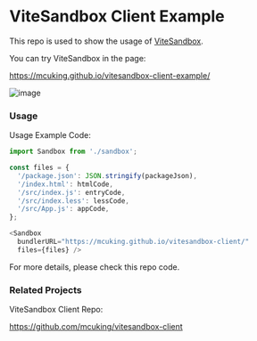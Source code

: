 # ViteSandbox Client Example

This repo is used to show the usage of [ViteSandbox](https://github.com/mcuking/vitesandbox-client).

You can try ViteSandbox in the page:

https://mcuking.github.io/vitesandbox-client-example/

![image](https://p5.music.126.net/obj/wo3DlcOGw6DClTvDisK1/21563423527/5b7e/3c08/04c9/43ccb28711508866358d16ecbf537db2.png)

### Usage

Usage Example Code:

```js
import Sandbox from './sandbox';

const files = {
  '/package.json': JSON.stringify(packageJson),
  '/index.html': htmlCode,
  '/src/index.js': entryCode,
  '/src/index.less': lessCode,
  '/src/App.js': appCode,
};

<Sandbox
  bundlerURL="https://mcuking.github.io/vitesandbox-client/"
  files={files} />
```

For more details, please check this repo code.

### Related Projects

ViteSandbox Client Repo:

https://github.com/mcuking/vitesandbox-client
